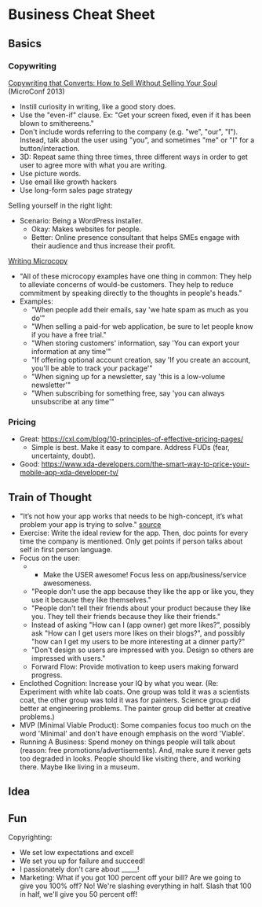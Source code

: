 # Business Cheat Sheet



## Basics

### Copywriting
[Copywriting that Converts: How to Sell Without Selling Your Soul](http://vimeo.com/71008640) (MicroConf 2013)
- Instill curiosity in writing, like a good story does.
- Use the "even-if" clause. Ex: "Get your screen fixed, even if it has been blown to smithereens."
- Don't include words referring to the company (e.g. "we", "our", "I"). Instead, talk about the user using "you", and sometimes "me" or "I" for a button/interaction.
- 3D: Repeat same thing three times, three different ways in order to get user to agree more with what you are writing.
- Use picture words.
- Use email like growth hackers
- Use long-form sales page strategy

Selling yourself in the right light:
- Scenario: Being a WordPress installer.
    - Okay: Makes websites for people.
    - Better: Online presence consultant that helps SMEs engage with their audience and thus increase their profit.

[Writing Microcopy](http://bokardo.com/archives/writing-microcopy/)
- "All of these microcopy examples have one thing in common: They help to alleviate concerns of would-be customers. They help to reduce commitment by speaking directly to the thoughts in people's heads."
- Examples:
    - "When people add their emails, say 'we hate spam as much as you do'"
    - "When selling a paid-for web application, be sure to let people know if you have a free trial."
    - "When storing customers' information, say 'You can export your information at any time'"
    - "If offering optional account creation, say 'If you create an account, you'll be able to track your package'"
    - "When signing up for a newsletter, say 'this is a low-volume newsletter'"
    - "When subscribing for something free, say 'you can always unsubscribe at any time'"

### Pricing
- Great: https://cxl.com/blog/10-principles-of-effective-pricing-pages/
    - Simple is best. Make it easy to compare. Address FUDs (fear, uncertainty, doubt).
- Good: https://www.xda-developers.com/the-smart-way-to-price-your-mobile-app-xda-developer-tv/



## Train of Thought
- "It’s not how your app works that needs to be high-concept, it’s what problem your app is trying to solve." [source](https://medium.com/the-year-of-the-looking-glass/build-a-product-with-a-high-concept-problem-c6d405cb1e89#.gx92mgtf5)
- Exercise: Write the ideal review for the app. Then, doc points for every time the company is mentioned. Only get points if person talks about self in first person language.
- Focus on the user:
    - - Make the USER awesome! Focus less on app/business/service awesomeness.
    - "People don't use the app because they like the app or like you, they use it because they like themselves."
    - "People don't tell their friends about your product because they like you. They tell their friends because they like their friends."
    - Instead of asking "How can I (app owner) get more likes?", possibly ask "How can I get users more likes on their blogs?", and possibly "how can I get my users to be more interesting at a dinner party?"
    - "Don't design so users are impressed with you. Design so others are impressed with users."
    - Forward Flow: Provide motivation to keep users making forward progress.
- Enclothed Cognition: Increase your IQ by what you wear. (Re: Experiment with white lab coats. One group was told it was a scientists coat, the other group was told it was for painters. Science group did better at engineering problems. The painter group did better at creative problems.)
- MVP (Minimal Viable Product): Some companies focus too much on the word 'Minimal' and don't have enough emphasis on the word 'Viable'.
- Running A Business: Spend money on things people will talk about (reason: free promotions/advertisements). And, make sure it never gets too degraded in looks. People should like visiting there, and working there. Maybe like living in a museum.



## Idea




## Fun
Copyrighting:
- We set low expectations and excel!
- We set you up for failure and succeed!
- I passionately don't care about _____!
- Marketing: What if you got 100 percent off your bill? Are we going to give you 100% off? No! We're slashing everything in half. Slash that 100 in half, we'll give you 50 percent off!
